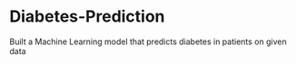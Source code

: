 # Diabetes-Prediction
Built a Machine Learning model that predicts diabetes in patients on given data
